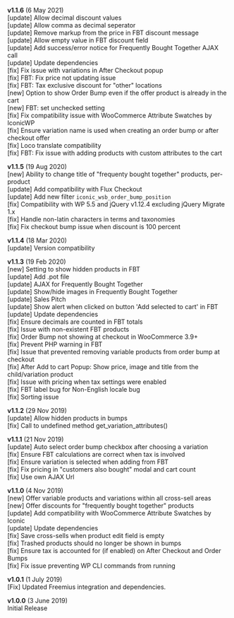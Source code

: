 **v1.1.6** (6 May 2021)  
[update] Allow decimal discount values  
[update] Allow comma as decimal seperator  
[update] Remove markup from the price in FBT discount message  
[update] Allow empty value in FBT discount field  
[update] Add success/error notice for Frequently Bought Together AJAX call  
[update] Update dependencies  
[fix] Fix issue with variations in After Checkout popup  
[fix] FBT: Fix price not updating issue  
[fix] FBT: Tax exclusive discount for "other" locations  
[new] Option to show Order Bump even if the offer product is already in the cart  
[new] FBT: set unchecked setting  
[fix] Fix compatibility issue with WooCommerce Attribute Swatches by IconicWP  
[fix] Ensure variation name is used when creating an order bump or after checkout offer  
[fix] Loco translate compatibility  
[fix] FBT: Fix issue with adding products with custom attributes to the cart  

**v1.1.5** (19 Aug 2020)  
[new] Ability to change title of "frequenty bought together" products, per-product  
[update] Add compatibility with Flux Checkout  
[update] Add new filter `iconic_wsb_order_bump_position`  
[fix] Compatibility with WP 5.5 and jQuery v1.12.4 excluding jQuery Migrate 1.x  
[fix] Handle non-latin characters in terms and taxonomies  
[fix] Fix checkout bump issue when discount is 100 percent  

**v1.1.4** (18 Mar 2020)  
[update] Version compatibility  

**v1.1.3** (19 Feb 2020)  
[new] Setting to show hidden products in FBT  
[update] Add .pot file  
[update] AJAX for Frequently Bought Together  
[update] Show/hide images in Frequently Bought Together  
[update] Sales Pitch  
[update] Show alert when clicked on button 'Add selected to cart' in FBT  
[update] Update dependencies  
[fix] Ensure decimals are counted in FBT totals  
[fix] Issue with non-existent FBT products  
[fix] Order Bump not showing at checkout in WooCommerce 3.9+  
[fix] Prevent PHP warning in FBT  
[fix] Issue that prevented removing variable products from order bump at checkout  
[fix] After Add to cart Popup: Show price, image and title from the child/variation product  
[fix] Issue with pricing when tax settings were enabled  
[fix] FBT label bug for Non-English locale bug  
[fix] Sorting issue  

**v1.1.2** (29 Nov 2019)  
[update] Allow hidden products in bumps  
[fix] Call to undefined method get_variation_attributes()  

**v1.1.1** (21 Nov 2019)  
[update] Auto select order bump checkbox after choosing a variation  
[fix] Ensure FBT calculations are correct when tax is involved  
[fix] Ensure variation is selected when adding from FBT  
[fix] Fix pricing in "customers also bought" modal and cart count  
[fix] Use own AJAX Url  

**v1.1.0** (4 Nov 2019)  
[new] Offer variable products and variations within all cross-sell areas  
[new] Offer discounts for "frequently bought together" products  
[update] Add compatibility with WooCommerce Attribute Swatches by Iconic  
[update] Update dependencies  
[fix] Save cross-sells when product edit field is empty  
[fix] Trashed products should no longer be shown in bumps  
[fix] Ensure tax is accounted for (if enabled) on After Checkout and Order Bumps  
[fix] Fix issue preventing WP CLI commands from running  

**v1.0.1** (1 July 2019)  
[Fix] Updated Freemius integration and dependencies.  

**v1.0.0** (3 June 2019)  
Initial Release
